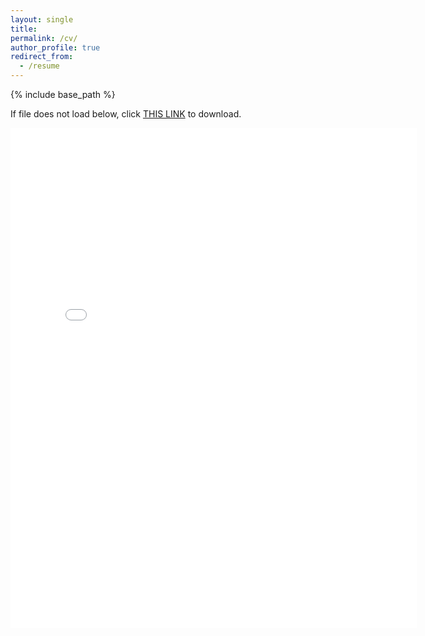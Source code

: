 ```yaml
---
layout: single
title:
permalink: /cv/
author_profile: true
redirect_from:
  - /resume
---
```


{% include base_path %}

If file does not load below, click [THIS LINK](https://cseveren.github.io/files/Severen_CV_202310.pdf) to download.

<embed src="{{ site.baseurl }}/files/Severen_CV_202310.pdf" width="650" height="800" type='application/pdf'>
